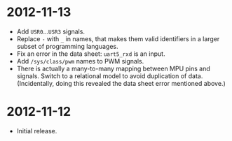 # 2012-11-13

* Add `USR0`…`USR3` signals.
* Replace `-` with `_` in names, that makes them valid identifiers in a larger
  subset of programming languages.
* Fix an error in the data sheet: `uart5_rxd` is an input.
* Add `/sys/class/pwm` names to PWM signals.
* There is actually a many-to-many mapping between MPU pins and signals. Switch
  to a relational model to avoid duplication of data. (Incidentally, doing this
  revealed the data sheet error mentioned above.)

# 2012-11-12

* Initial release.
